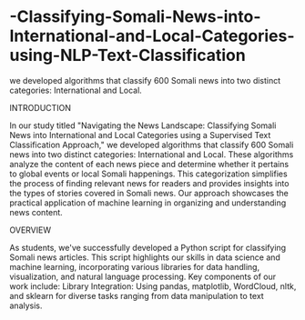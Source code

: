 # -Classifying-Somali-News-into-International-and-Local-Categories-using-NLP-Text-Classification
we developed algorithms that classify 600 Somali news into two distinct categories: International and Local.

INTRODUCTION

In our study titled "Navigating the News Landscape: Classifying Somali News into International and Local Categories using a Supervised Text Classification Approach," we developed algorithms that classify 600 Somali news into two distinct categories: International and Local. These algorithms analyze the content of each news piece and determine whether it pertains to global events or local Somali happenings. This categorization simplifies the process of finding relevant news for readers and provides insights into the types of stories covered in Somali news. Our approach showcases the practical application of machine learning in organizing and understanding news content.

OVERVIEW

As students, we've successfully developed a Python script for classifying Somali news articles. This script highlights our skills in data science and machine learning, incorporating various libraries for data handling, visualization, and natural language processing. Key components of our work include:
Library Integration: Using pandas, matplotlib, WordCloud, nltk, and sklearn for diverse tasks ranging from data manipulation to text analysis.
